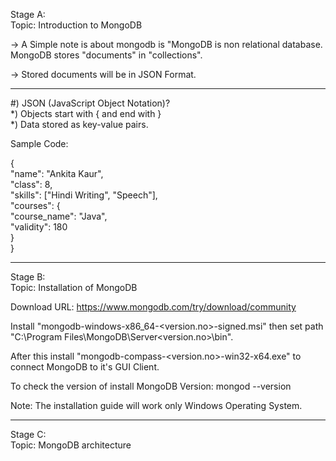 Stage A:\
Topic: Introduction to MongoDB

-> A Simple note is about mongodb is "MongoDB is non relational database. MongoDB stores "documents" in "collections".

-> Stored documents will be in JSON Format.

-----

#) JSON (JavaScript Object Notation)?\
*) Objects start with { and end with }\
*) Data stored as key-value pairs.

Sample Code: 


{\
    "name": "Ankita Kaur",\
    "class": 8,\
    "skills": ["Hindi Writing", "Speech"],\
    "courses": {\
        "course_name": "Java",\
        "validity": 180\
    }\
}

-----
Stage B:\
Topic: Installation of MongoDB

Download URL: https://www.mongodb.com/try/download/community

Install "mongodb-windows-x86_64-<version.no>-signed.msi" then set path "C:\Program Files\MongoDB\Server\<version.no>\bin".

After this install "mongodb-compass-<version.no>-win32-x64.exe" to connect MongoDB to it's GUI Client.

To check the version of install MongoDB Version: mongod --version


Note: The installation guide will work only Windows Operating System.

-----
Stage C:\
Topic: MongoDB architecture

